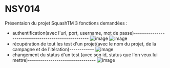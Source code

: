 # NSY014
Présentaion du projet SquashTM
3 fonctions demandées :
- authentification(avec l'url, port, username, mot de passe)----------------------------------------------------
![image](https://user-images.githubusercontent.com/64422797/173932593-87236622-f067-48c7-906e-176ef3ad7989.png)
![image](https://user-images.githubusercontent.com/64422797/173932661-58b0855f-b3eb-4101-a142-1bd1c185a0a9.png)
- récupération de tout les test d'un projet(avec le nom du projet, de la campagne et de l'itération)------------
![image](https://user-images.githubusercontent.com/64422797/173932726-4e393a51-dd15-4ea4-86b8-4aa9a834c9d5.png)
- changement du status d'un test (avec son id, status que l'on veux lui mettre)---------------------------------
![image](https://user-images.githubusercontent.com/64422797/173932766-01082885-5e9d-441f-b337-802442e79e22.png)

